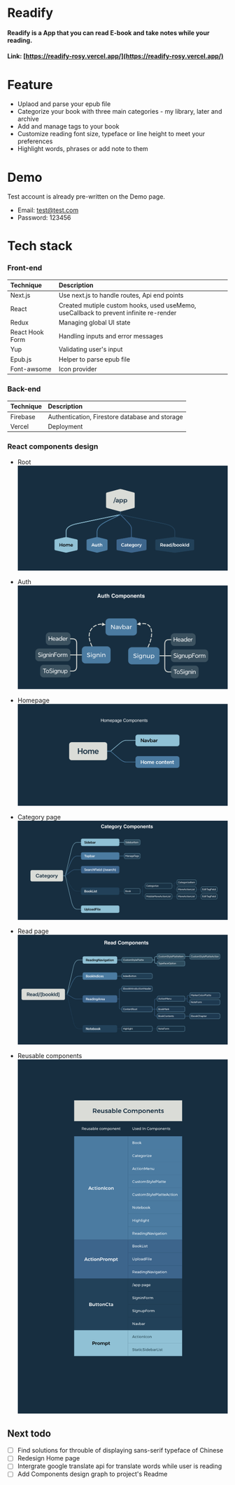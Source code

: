 # Readify

#### Readify is a App that you can read E-book and take notes while your reading.
#### Link: [https://readify-rosy.vercel.app/](https://readify-rosy.vercel.app/)

# Feature
* Uplaod and parse your epub file
* Categorize your book with three main categories - my library, later and archive
* Add and manage tags to your book
* Customize reading font size, typeface or line height to meet your preferences
* Highlight words, phrases or add note to them

# Demo
Test account is already pre-written on the Demo page.

* Email: test@test.com
* Password: 123456

# Tech stack

### Front-end

| Technique | Description |
| :-- | :-- |
| Next.js  | Use next.js to handle routes, Api end points  |
| React | Created mutiple custom hooks, used useMemo, useCallback to prevent infinite re-render |
| Redux | Managing global UI state |
| React Hook Form | Handling inputs and error messages  |
| Yup | Validating user's input |
| Epub.js | Helper to parse epub file |
| Font-awsome | Icon provider |

### Back-end

| Technique | Description |
| :-- | :-- |
| Firebase  | Authentication, Firestore database and storage   |
| Vercel | Deployment |

### React components design

* Root
![](https://github.com/Katlyn880815/Readify/blob/develop/public/image/App.png)

* Auth
![](https://github.com/Katlyn880815/Readify/blob/develop/public/image/auth%20components.png)

* Homepage
![](https://github.com/Katlyn880815/Readify/blob/develop/public/image/homepage.png)

* Category page
![](https://github.com/Katlyn880815/Readify/blob/develop/public/image/category%20components.png)

* Read page
![](https://github.com/Katlyn880815/Readify/blob/develop/public/image/read%20Components.png)

* Reusable components
![](https://github.com/Katlyn880815/Readify/blob/develop/public/image/reusable%20components.png)



## Next todo
- [ ] Find solutions for throuble of displaying sans-serif typeface of Chinese
- [ ] Redesign Home page
- [ ] Intergrate google translate api for translate words while user is reading
- [ ] Add Components design graph to project's Readme
